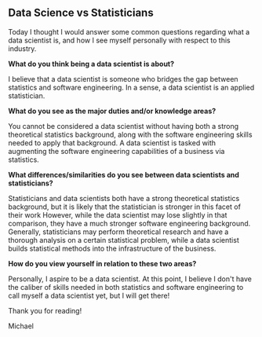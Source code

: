 ## Data Science vs Statisticians

Today I thought I would answer some common questions regarding what a data scientist is, and how I see myself personally with respect to this industry.


**What do you think being a data scientist is about?**

I believe that a data scientist is someone who bridges the gap between statistics and software engineering. In a sense, a data scientist is an applied statistician.


**What do you see as the major duties and/or knowledge areas?**

You cannot be considered a data scientist without having both a strong theoretical statistics background, along with the software engineering skills needed to apply that background.
A data scientist is tasked with augmenting the software engineering capabilities of a business via statistics. 

**What differences/similarities do you see between data scientists and statisticians?**

Statisticians and data scientists both have a strong theoretical statistics background, but it is likely that the statistician is stronger in this facet of their work
However, while the data scientist may lose slightly in that comparison, they have a much stronger software engineering background.
Generally, statisticians may perform theoretical research and have a thorough analysis on a certain statistical problem, while a data 
scientist builds statistical methods into the infrastructure of the business. 

**How do you view yourself in relation to these two areas?**

Personally, I aspire to be a data scientist. At this point, I believe I don't have the caliber of skills needed in both statistics and software engineering to call
myself a data scientist yet, but I will get there!


Thank you for reading!

Michael
